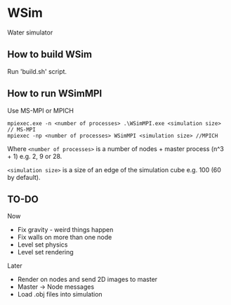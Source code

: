# WSim
Water simulator

## How to build WSim

Run 'build.sh' script.

## How to run WSimMPI

Use MS-MPI or MPICH
```
mpiexec.exe -n <number of processes> .\WSimMPI.exe <simulation size> // MS-MPI
mpiexec -np <number of processes> WSimMPI <simulation size> //MPICH
```
Where `<number of processes>` is a number of nodes + master process (n^3 + 1) e.g. 2, 9 or 28.

`<simulation size>` is a size of an edge of the simulation cube e.g. 100 (60 by default).

## TO-DO

Now
- Fix gravity - weird things happen
- Fix walls on more than one node
- Level set physics
- Level set rendering

Later
- Render on nodes and send 2D images to master
- Master -> Node messages
- Load .obj files into simulation
